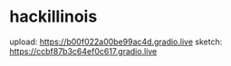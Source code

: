 # hackillinois
upload: https://b00f022a00be99ac4d.gradio.live
sketch: https://ccbf87b3c64ef0c617.gradio.live
